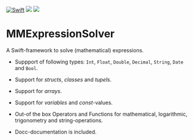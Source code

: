 [![Swift](https://github.com/MarcusMiss/MMExpressionSolver/actions/workflows/swift.yml/badge.svg)](https://github.com/MarcusMiss/MMExpressionSolver/actions/workflows/swift.yml)
[![](https://img.shields.io/endpoint?url=https%3A%2F%2Fswiftpackageindex.com%2Fapi%2Fpackages%2FMarcusMiss%2FMMExpressionSolver%2Fbadge%3Ftype%3Dswift-versions)](https://swiftpackageindex.com/MarcusMiss/MMExpressionSolver)
[![](https://img.shields.io/endpoint?url=https%3A%2F%2Fswiftpackageindex.com%2Fapi%2Fpackages%2FMarcusMiss%2FMMExpressionSolver%2Fbadge%3Ftype%3Dplatforms)](https://swiftpackageindex.com/MarcusMiss/MMExpressionSolver)

# MMExpressionSolver

A Swift-framework to solve (mathematical) expressions.

- Suppport of following types: `Int`, `Float`, `Double`, `Decimal`, `String`, `Date` and `Bool`.

- Support for _structs_, _classes_ and _tupels_.

- Support for _arrays_.

- Support for _variables_ and _const_-values.

- Out-of the box Operators and Functions for mathematical, logarithmic, trigonometry and string-operations.

- Docc-documentation is included.
